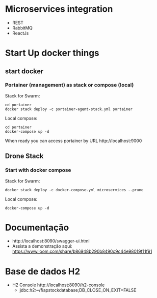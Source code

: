 # Microservices integration 
- REST
- RabbitMQ
- ReactJs

# Start Up docker things

## start docker 

### Portainer (management) as stack or compose (local)

Stack for Swarm: 
```shell
cd portainer
docker stack deploy -c portainer-agent-stack.yml portainer
```

Local compose:
```shell
cd portainer
docker-compose up -d
```

When ready you can access portainer by URL http://localhost:9000

## Drone Stack

### Start with docker compose


Stack for Swarm:
```shell
docker stack deploy -c docker-compose.yml microservices --prune
```


Local compose:
```shell
docker-compose up -d
```


# Documentação 

  -  http://localhost:8090/swagger-ui.html
  -  Assista a demonstração aqui: https://www.loom.com/share/b86948b290b8490c9c44e98019f11f91

# Base de dados H2
 - H2 Console  http://localhost:8090/h2-console
    - jdbc:h2:~/fiapstockdatabase;DB_CLOSE_ON_EXIT=FALSE

